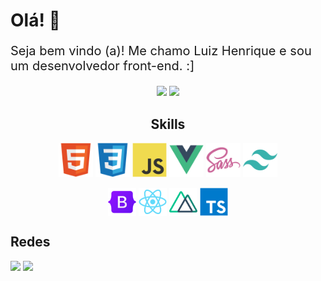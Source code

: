 <h1>Olá! 🐢</h1>
<p style="font-size: 20px">Seja bem vindo (a)! Me chamo Luiz Henrique e sou um desenvolvedor front-end. :]</p>

<div align="center">
  <img height="180em" src="https://github-readme-stats.vercel.app/api?username=luizhf42&show_icons=true&theme=tokyonight&include_all_commits=true&count_private=true"/>
  <img height="180em" src="https://github-readme-stats.vercel.app/api/top-langs/?username=luizhf42&layout=compact&langs_count=7&theme=tokyonight"/>
</div>

<h2 align="center">Skills</h2> 
<div align="center">
 <img align="center" alt="html" height="55" src="https://raw.githubusercontent.com/devicons/devicon/master/icons/html5/html5-original.svg">
 <img align="center" alt="css" height="55" src="https://raw.githubusercontent.com/devicons/devicon/master/icons/css3/css3-original.svg">
 <img align="center" alt="javascript" height="55" src="https://raw.githubusercontent.com/devicons/devicon/master/icons/javascript/javascript-original.svg">
 <img align="center" alt="vue" height="55" src="https://raw.githubusercontent.com/devicons/devicon/master/icons/vuejs/vuejs-original.svg">
 <img align="center" alt="sass" height="55" src="https://raw.githubusercontent.com/devicons/devicon/master/icons/sass/sass-original.svg">
 <img align="center" alt="sass" height="55" src="https://raw.githubusercontent.com/devicons/devicon/master/icons/tailwindcss/tailwindcss-plain.svg">
</div>
<br/>
<div align="center">
 <img align="center" alt="bootstrap" height="45" src="https://raw.githubusercontent.com/devicons/devicon/master/icons/bootstrap/bootstrap-original.svg">
 <img align="center" alt="react" height="45" src="https://raw.githubusercontent.com/devicons/devicon/master/icons/react/react-original.svg">
 <img align="center" alt="nuxt" height="45" src="https://raw.githubusercontent.com/devicons/devicon/master/icons/nuxtjs/nuxtjs-original.svg">
 <img align="center" alt="typescript" height="45" src="https://raw.githubusercontent.com/devicons/devicon/master/icons/typescript/typescript-original.svg">
</div>

<h2>Redes</h2>
<a href="https://www.linkedin.com/in/luiz-henrique-felix"><img src='https://img.shields.io/badge/LinkedIn-0077B5?style=for-the-badge&logo=linkedin&logoColor=white' /></a>
<a href="https://www.instagram.com/luizhf42/"><img src='https://img.shields.io/badge/Instagram-E4405F?style=for-the-badge&logo=instagram&logoColor=white' /></a>
